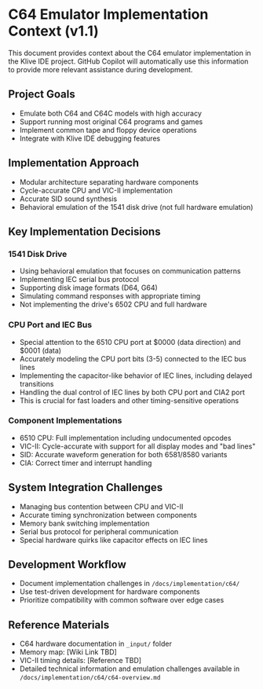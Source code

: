 # C64 Emulator Implementation Context (v1.1)

This document provides context about the C64 emulator implementation in the Klive IDE project. GitHub Copilot will automatically use this information to provide more relevant assistance during development.

## Project Goals

- Emulate both C64 and C64C models with high accuracy
- Support running most original C64 programs and games
- Implement common tape and floppy device operations
- Integrate with Klive IDE debugging features

## Implementation Approach

- Modular architecture separating hardware components
- Cycle-accurate CPU and VIC-II implementation
- Accurate SID sound synthesis
- Behavioral emulation of the 1541 disk drive (not full hardware emulation)

## Key Implementation Decisions

### 1541 Disk Drive
- Using behavioral emulation that focuses on communication patterns
- Implementing IEC serial bus protocol
- Supporting disk image formats (D64, G64)
- Simulating command responses with appropriate timing
- Not implementing the drive's 6502 CPU and full hardware

### CPU Port and IEC Bus
- Special attention to the 6510 CPU port at $0000 (data direction) and $0001 (data)
- Accurately modeling the CPU port bits (3-5) connected to the IEC bus lines
- Implementing the capacitor-like behavior of IEC lines, including delayed transitions
- Handling the dual control of IEC lines by both CPU port and CIA2 port
- This is crucial for fast loaders and other timing-sensitive operations

### Component Implementations
- 6510 CPU: Full implementation including undocumented opcodes
- VIC-II: Cycle-accurate with support for all display modes and "bad lines"
- SID: Accurate waveform generation for both 6581/8580 variants
- CIA: Correct timer and interrupt handling

## System Integration Challenges

- Managing bus contention between CPU and VIC-II
- Accurate timing synchronization between components
- Memory bank switching implementation
- Serial bus protocol for peripheral communication
- Special hardware quirks like capacitor effects on IEC lines

## Development Workflow

- Document implementation challenges in `/docs/implementation/c64/`
- Use test-driven development for hardware components
- Prioritize compatibility with common software over edge cases

## Reference Materials

- C64 hardware documentation in `_input/` folder
- Memory map: [Wiki Link TBD]
- VIC-II timing details: [Reference TBD]
- Detailed technical information and emulation challenges available in `/docs/implementation/c64/c64-overview.md`
